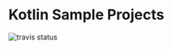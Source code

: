 # Kotlin Sample Projects

![travis status](https://travis-ci.org/abendt/KotlinSamples.svg?branch=master "Travis Status")

